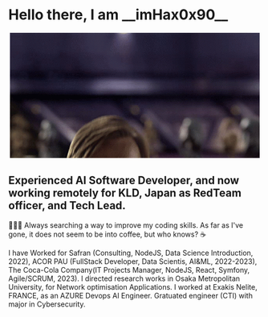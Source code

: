 # Hello there, I am \_\_imHax0x90\_\_

<p align="center"><img src="hello-there-kenobi.gif"></p>




## Experienced AI Software Developer, and now working remotely for KLD, Japan as RedTeam officer, and Tech Lead. 

🧑🏻‍💻 Always searching a way to improve my coding skills. As far as I've gone, it does not seem to be into coffee, but who knows? ☕️


I have Worked for Safran (Consulting, NodeJS, Data Science Introduction, 2022), ACOR PAU (FullStack Developer, Data Scientis, AI&ML, 2022-2023), The Coca-Cola Company(IT Projects Manager, NodeJS, React, Symfony, Agile/SCRUM, 2023). I directed research works in Osaka Metropolitan University, for Network optimisation Applications. I worked at Exakis Nelite, FRANCE, as an AZURE Devops AI Engineer. Gratuated engineer (CTI) with major in Cybersecurity.
